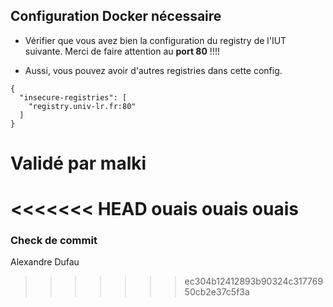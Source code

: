 
## Configuration Docker nécessaire

- Vérifier que vous avez bien la configuration du registry de l'IUT suivante. Merci de faire attention au **port 80** !!!! 
 
- Aussi, vous pouvez avoir d'autres registries dans cette config. 

```docker 
{
  "insecure-registries": [
    "registry.univ-lr.fr:80"
  ]
}
```
# Validé par malki

<<<<<<< HEAD
ouais ouais ouais
=======
### Check de commit
Alexandre Dufau
>>>>>>> ec304b12412893b90324c31776950cb2e37c5f3a
